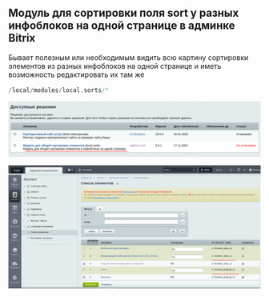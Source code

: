 ## Модуль для сортировки поля sort у разных инфоблоков на одной странице в админке Bitrix
Бывает полезным или необходимым видить всю картину сортировки элементов из разных инфоблоков на одной странице и иметь возможность редактировать их там же
```php
/local/modules/local.sorts/*
```  

![install modules](https://github.com/otolaa/local_sorts/blob/master/images/local_sorts/01.png "install modules")

![local_sorts](https://github.com/otolaa/local_sorts/blob/master/images/local_sorts/02.png "local_sorts")
